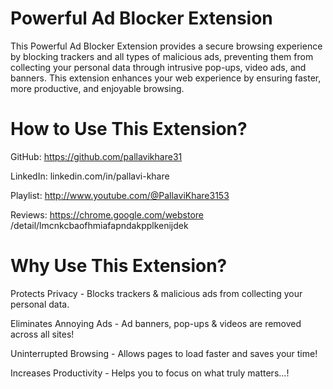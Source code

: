# Powerful Ad Blocker Extension
This Powerful Ad Blocker Extension provides a secure browsing experience by blocking trackers and all types of malicious ads, preventing them from collecting your personal data through intrusive pop-ups, video ads, and banners. This extension enhances your web experience by ensuring faster, more productive, and enjoyable browsing.


# How to Use This Extension? 

GitHub: https://github.com/pallavikhare31

LinkedIn: linkedin.com/in/pallavi-khare

Playlist: http://www.youtube.com/@PallaviKhare3153

Reviews: https://chrome.google.com/webstore /detail/lmcnkcbaofhmiafapndakpplkenijdek


# Why Use This Extension?

Protects Privacy - Blocks trackers & malicious ads from collecting your personal data.

Eliminates Annoying Ads - Ad banners, pop-ups & videos are removed across all sites!

Uninterrupted Browsing - Allows pages to load faster and saves your time!

Increases Productivity - Helps you to focus on what truly matters...!
